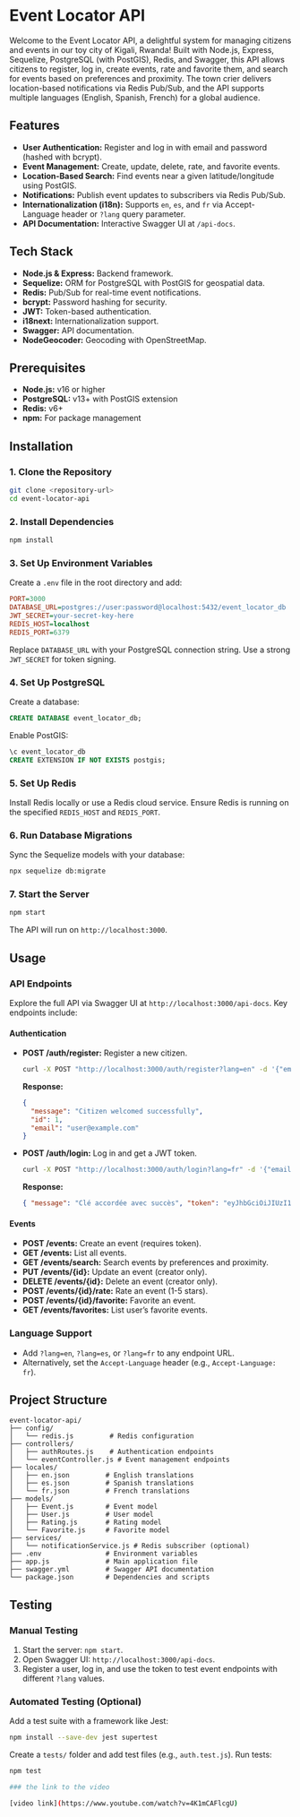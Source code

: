 # Event Locator API

Welcome to the Event Locator API, a delightful system for managing citizens and events in our toy city of Kigali, Rwanda! Built with Node.js, Express, Sequelize, PostgreSQL (with PostGIS), Redis, and Swagger, this API allows citizens to register, log in, create events, rate and favorite them, and search for events based on preferences and proximity. The town crier delivers location-based notifications via Redis Pub/Sub, and the API supports multiple languages (English, Spanish, French) for a global audience.

## Features

- **User Authentication:** Register and log in with email and password (hashed with bcrypt).
- **Event Management:** Create, update, delete, rate, and favorite events.
- **Location-Based Search:** Find events near a given latitude/longitude using PostGIS.
- **Notifications:** Publish event updates to subscribers via Redis Pub/Sub.
- **Internationalization (i18n):** Supports `en`, `es`, and `fr` via Accept-Language header or `?lang` query parameter.
- **API Documentation:** Interactive Swagger UI at `/api-docs`.

## Tech Stack

- **Node.js & Express:** Backend framework.
- **Sequelize:** ORM for PostgreSQL with PostGIS for geospatial data.
- **Redis:** Pub/Sub for real-time event notifications.
- **bcrypt:** Password hashing for security.
- **JWT:** Token-based authentication.
- **i18next:** Internationalization support.
- **Swagger:** API documentation.
- **NodeGeocoder:** Geocoding with OpenStreetMap.

## Prerequisites

- **Node.js:** v16 or higher
- **PostgreSQL:** v13+ with PostGIS extension
- **Redis:** v6+
- **npm:** For package management

## Installation

### 1. Clone the Repository

```bash
git clone <repository-url>
cd event-locator-api
```

### 2. Install Dependencies

```bash
npm install
```

### 3. Set Up Environment Variables

Create a `.env` file in the root directory and add:

```ini
PORT=3000
DATABASE_URL=postgres://user:password@localhost:5432/event_locator_db
JWT_SECRET=your-secret-key-here
REDIS_HOST=localhost
REDIS_PORT=6379
```

Replace `DATABASE_URL` with your PostgreSQL connection string. Use a strong `JWT_SECRET` for token signing.

### 4. Set Up PostgreSQL

Create a database:

```sql
CREATE DATABASE event_locator_db;
```

Enable PostGIS:

```sql
\c event_locator_db
CREATE EXTENSION IF NOT EXISTS postgis;
```

### 5. Set Up Redis

Install Redis locally or use a Redis cloud service. Ensure Redis is running on the specified `REDIS_HOST` and `REDIS_PORT`.

### 6. Run Database Migrations

Sync the Sequelize models with your database:

```bash
npx sequelize db:migrate
```

### 7. Start the Server

```bash
npm start
```

The API will run on `http://localhost:3000`.

## Usage

### API Endpoints

Explore the full API via Swagger UI at `http://localhost:3000/api-docs`. Key endpoints include:

#### Authentication

- **POST /auth/register:** Register a new citizen.
  ```bash
  curl -X POST "http://localhost:3000/auth/register?lang=en" -d '{"email": "user@example.com", "password": "Pass123!", "location": "Kigali, Rwanda", "preferences": ["music"]}' -H "Content-Type: application/json"
  ```
  **Response:**
  ```json
  {
    "message": "Citizen welcomed successfully",
    "id": 1,
    "email": "user@example.com"
  }
  ```
- **POST /auth/login:** Log in and get a JWT token.
  ```bash
  curl -X POST "http://localhost:3000/auth/login?lang=fr" -d '{"email": "user@example.com", "password": "Pass123!"}' -H "Content-Type: application/json"
  ```
  **Response:**
  ```json
  { "message": "Clé accordée avec succès", "token": "eyJhbGciOiJIUzI1NiIs..." }
  ```

#### Events

- **POST /events:** Create an event (requires token).
- **GET /events:** List all events.
- **GET /events/search:** Search events by preferences and proximity.
- **PUT /events/{id}:** Update an event (creator only).
- **DELETE /events/{id}:** Delete an event (creator only).
- **POST /events/{id}/rate:** Rate an event (1-5 stars).
- **POST /events/{id}/favorite:** Favorite an event.
- **GET /events/favorites:** List user’s favorite events.

### Language Support

- Add `?lang=en`, `?lang=es`, or `?lang=fr` to any endpoint URL.
- Alternatively, set the `Accept-Language` header (e.g., `Accept-Language: fr`).

## Project Structure

```
event-locator-api/
├── config/
│   └── redis.js         # Redis configuration
├── controllers/
│   ├── authRoutes.js    # Authentication endpoints
│   └── eventController.js # Event management endpoints
├── locales/
│   ├── en.json         # English translations
│   ├── es.json         # Spanish translations
│   └── fr.json         # French translations
├── models/
│   ├── Event.js        # Event model
│   ├── User.js         # User model
│   ├── Rating.js       # Rating model
│   └── Favorite.js     # Favorite model
├── services/
│   └── notificationService.js # Redis subscriber (optional)
├── .env                # Environment variables
├── app.js              # Main application file
├── swagger.yml         # Swagger API documentation
└── package.json        # Dependencies and scripts
```

## Testing

### Manual Testing

1. Start the server: `npm start`.
2. Open Swagger UI: `http://localhost:3000/api-docs`.
3. Register a user, log in, and use the token to test event endpoints with different `?lang` values.

### Automated Testing (Optional)

Add a test suite with a framework like Jest:

```bash
npm install --save-dev jest supertest
```

Create a `tests/` folder and add test files (e.g., `auth.test.js`). Run tests:

```bash
npm test
```

```bash
### the link to the video

[video link](https://www.youtube.com/watch?v=4K1mCAFlcgU)
```
